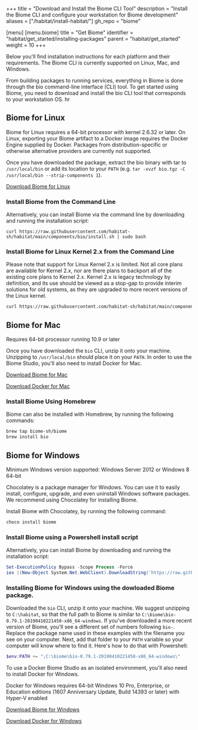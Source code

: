 +++
title = "Download and Install the Biome CLI Tool"
description = "Install the Biome CLI and configure your workstation for Biome development"
aliases = ["/habitat/install-habitat/"]
gh_repo = "biome"

[menu]
  [menu.biome]
    title = "Get Biome"
    identifier = "habitat/get_started/installing-packages"
    parent = "habitat/get_started"
    weight = 10
+++

Below you'll find installation instructions for each platform and their requirements. The Biome CLI is currently supported on Linux, Mac, and Windows.

From building packages to running services, everything in Biome is done through the bio command-line interface (CLI) tool. To get started using Biome, you need to download and install the bio CLI tool that corresponds to your workstation OS.
hr

## Biome for Linux

Biome for Linux requires a 64-bit processor with kernel 2.6.32 or later. On Linux, exporting your Biome artifact to a Docker image requires the Docker Engine supplied by Docker. Packages from distribution-specific or otherwise alternative providers are currently not supported.

Once you have downloaded the package, extract the bio binary with tar to `/usr/local/bin` or add its location to your `PATH` (e.g. `tar -xvzf bio.tgz -C /usr/local/bin --strip-components 1`).

[Download Biome for Linux](https://www.chef.io/downloads/tools/habitat)

### Install Biome from the Command Line

Alternatively, you can install Biome via the command line by downloading and running the installation script:

```shell
curl https://raw.githubusercontent.com/habitat-sh/habitat/main/components/bio/install.sh | sudo bash
```

### Install Biome for Linux Kernel 2.x from the Command Line

Please note that support for Linux Kernel 2.x is limited. Not all core plans are available for Kernel 2.x, nor are there plans to backport all of the existing core plans to Kernel 2.x.  Kernel 2.x is legacy technology by definition, and its use should be viewed as a stop-gap to provide interim solutions for old systems, as they are upgraded to more recent versions of the Linux kernel.

```bash
curl https://raw.githubusercontent.com/habitat-sh/habitat/main/components/bio/install.sh | sudo bash -s -- -t x86_64-linux-kernel2
```

## Biome for Mac

Requires 64-bit processor running 10.9 or later

Once you have downloaded the `bio` CLI, unzip it onto your machine. Unzipping to `/usr/local/bin` should place it on your `PATH`. In order to use the Biome Studio, you'll also need to install Docker for Mac.

[Download Biome for Mac](https://www.chef.io/downloads/tools/habitat)

[Download Docker for Mac](https://store.docker.com/editions/community/docker-ce-desktop-mac)

### Install Biome Using Homebrew

Biome can also be installed with Homebrew, by running the following commands:

```bash
brew tap biome-sh/biome
brew install bio
```

## Biome for Windows

Minimum Windows version supported: Windows Server 2012  or Windows 8 64-bit

Chocolatey is a package manager for Windows. You can use it to easily install, configure, upgrade, and even uninstall Windows software packages. We recommend using Chocolatey for installing Biome.

Install Biome with Chocolatey, by running the following command:

```powershell
choco install biome
```

### Install Biome using a Powershell install script

Alternatively, you can install Biome by downloading and running the installation script:

```powershell
Set-ExecutionPolicy Bypass -Scope Process -Force
iex ((New-Object System.Net.WebClient).DownloadString('https://raw.githubusercontent.com/habitat-sh/habitat/main/components/bio/install.ps1'))
```

### Installing Biome for Windows using the dowloaded Biome package.

Downloaded the `bio` CLI, unzip it onto your machine. We suggest unzipping to `C:\habitat`, so that the full path to Biome is similar to `C:\biome\bio-0.79.1-20190410221450-x86_64-windows`. If you've downloaded a more recent version of Biome, you'll see a different set of numbers following `bio-`. Replace the package name used in these examples with the filename you see on your computer. Next, add that folder to your `PATH` variable so your computer will know where to find it. Here's how to do that with Powershell:

```powershell
$env:PATH += ";C:\biome\bio-0.79.1-20190410221450-x86_64-windows\"
```

To use a Docker Biome Studio as an isolated environment, you'll also need to install Docker for Windows.

Docker for Windows requires 64-bit Windows 10 Pro, Enterprise, or Education editions (1607 Anniversary Update, Build 14393 or later) with Hyper-V enabled

[Download Biome for Windows](https://www.chef.io/downloads/tools/habitat)

[Download Docker for Windows](https://store.docker.com/editions/community/docker-ce-desktop-windows)
